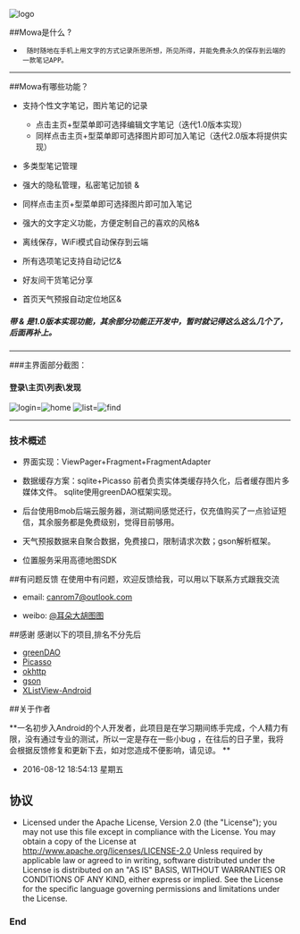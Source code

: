 ![logo](http://r.photo.store.qq.com/psb?/V11r2x9W13Hapo/lEmP8kslW7eO6EoeS2sDiG6joc52PdlYegWTHNgM9ZQ!/r/dK0AAAAAAAAA "logo")

##Mowa是什么 ?

-      随时随地在手机上用文字的方式记录所思所想，所见所得，并能免费永久的保存到云端的一款笔记APP。


------------



##Mowa有哪些功能？

* 支持个性文字笔记，图片笔记的记录
    *  点击主页+型菜单即可选择编辑文字笔记（迭代1.0版本实现）
    *  同样点击主页+型菜单即可选择图片即可加入笔记（迭代2.0版本将提供实现）

* 多类型笔记管理
 *  强大的隐私管理，私密笔记加锁 &
 *  同样点击主页+型菜单即可选择图片即可加入笔记

* 强大的文字定义功能，方便定制自己的喜欢的风格&

* 离线保存，WiFi模式自动保存到云端

* 所有选项笔记支持自动记忆&

* 好友间干货笔记分享

* 首页天气预报自动定位地区&



##### 带 & 是1.0版本实现功能，其余部分功能正开发中，暂时就记得这么这么几个了，后面再补上。


------------


###主界面部分截图：

####      登录\主页\列表\发现
![login](http://a3.qpic.cn/psb?/V11r2x9W13Hapo/9Lho5KICGCwOqKTJH9jPgIWLlRlMTC91r6D5EWObChg!/b/dK0AAAAAAAAA&bo=4QCQAQAAAAADB1I!&rf=viewer_4 "login")=![home](http://a3.qpic.cn/psb?/V11r2x9W13Hapo/iLGNNfZwHqvwi194XUJhl9nEgnAeLXJyrRtoY5j7E4I!/b/dLAAAAAAAAAA&bo=4ACQAQAAAAADAFQ!&rf=viewer_4 "home")
![list](http://a2.qpic.cn/psb?/V11r2x9W13Hapo/uNEAqNS4BbQejCHg3Bj1NSDcSx4f2dyKNVcM5dQYOK4!/b/dKkAAAAAAAAA&bo=4ACQAQAAAAADB1M!&rf=viewer_4 "list")=![find](http://a1.qpic.cn/psb?/V11r2x9W13Hapo/3B*rLemRGKuOq1ma9W*muMUsN.H57ytHH8AzNraN2EQ!/b/dP8AAAAAAAAA&bo=4ACQAQAAAAADB1M!&rf=viewer_4 "find")


------------




### 技术概述
- 界面实现：ViewPager+Fragment+FragmentAdapter

- 数据缓存方案：sqlite+Picasso 前者负责实体类缓存持久化，后者缓存图片多媒体文件。 sqlite使用greenDAO框架实现。

- 后台使用Bmob后端云服务器，测试期间感觉还行，仅充值购买了一点验证短信，其余服务都是免费级别，觉得目前够用。

- 天气预报数据来自聚合数据，免费接口，限制请求次数；gson解析框架。

- 位置服务采用高德地图SDK


##有问题反馈
在使用中有问题，欢迎反馈给我，可以用以下联系方式跟我交流

- email: canrom7@outlook.com
* weibo: [@耳朵大胡图图](http://weibo.com/u/1947907272)





##感谢
感谢以下的项目,排名不分先后

* [greenDAO](http://greenrobot.org/greendao/)
* [ Picasso](http://square.github.io/picasso/)
* [ okhttp](http://square.github.io/okhttp/)
* [ gson](https://github.com/google/gson)
* [ XListView-Android](https://github.com/Maxwin-z/XListView-Android)

##关于作者

**一名初步入Android的个人开发者，此项目是在学习期间练手完成，个人精力有限，没有通过专业的测试，所以一定是存在一些小bug ，在往后的日子里，我将会根据反馈修复和更新下去，如对您造成不便影响，请见谅。
**

- 2016-08-12 18:54:13 星期五

## 协议


- Licensed under the Apache License, Version 2.0 (the "License"); you may not use this file except in compliance with the License. You may obtain a copy of the License at
http://www.apache.org/licenses/LICENSE-2.0
Unless required by applicable law or agreed to in writing, software distributed under the License is distributed on an "AS IS" BASIS, WITHOUT WARRANTIES OR CONDITIONS OF ANY KIND, either express or implied. See the License for the specific language governing permissions and limitations under the License.

### End
